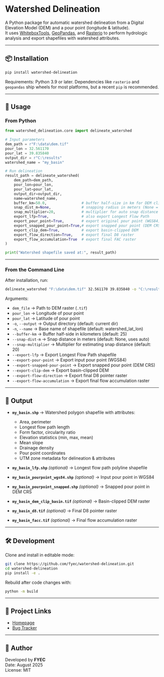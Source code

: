 # Watershed Delineation

A Python package for automatic watershed delineation from a Digital Elevation Model (DEM) and a pour point (longitude & latitude).  
It uses [WhiteboxTools](https://github.com/jblindsay/whitebox-tools), [GeoPandas](https://geopandas.org/), and [Rasterio](https://rasterio.readthedocs.io/) to perform hydrologic analysis and export shapefiles with watershed attributes.

---

## 📦 Installation

```bash
pip install watershed-delineation
```

Requirements: Python 3.9 or later. Dependencies like `rasterio` and `geopandas` ship wheels for most platforms, but a recent `pip` is recommended.

---

## 🚀 Usage

### From Python

```python
from watershed_delineation.core import delineate_watershed

# Input parameters
dem_path = r"F:\data\dem.tif"
pour_lon = 32.561170
pour_lat = 39.835840
output_dir = r"C:\results"
watershed_name = "my_basin"

# Run delineation
result_path = delineate_watershed(
    dem_path=dem_path,
    pour_lon=pour_lon,
    pour_lat=pour_lat,
    output_dir=output_dir,
    name=watershed_name,
    buffer_km=50.0,                # buffer half-size in km for DEM clip box
    snap_dist_m=None,              # snapping radius in meters (None = auto)
    snap_multiplier=20,            # multiplier for auto snap distance (default)
    export_lfp=True,               # also export Longest Flow Path
    export_pour_point=True,        # export original pour point (WGS84)
    export_snapped_pour_point=True,# export snapped pour point (DEM CRS)
    export_clip_dem=True,          # export basin-clipped DEM
    export_flow_direction=True,    # export final D8 raster
    export_flow_accumulation=True  # export final FAC raster
)

print("Watershed shapefile saved at:", result_path)
```

---

### From the Command Line

After installation, run:

```bash
delineate_watershed "F:\data\dem.tif" 32.561170 39.835840 -o "C:\results" -n "my_basin" --buffer-km 50 --snap-dist-m 1500 --export-lfp --export-pour-point --export-snapped-pour-point --export-clip-dem --export-flow-direction --export-flow-accumulation
```

Arguments:

- `dem_file` → Path to DEM raster (`.tif`)
- `pour_lon` → Longitude of pour point
- `pour_lat` → Latitude of pour point
- `-o`, `--output` → Output directory (default: current dir)
- `-n`, `--name` → Base name of shapefile (default: watershed_lat_lon)
- `--buffer-km` → Buffer half-side in kilometers (default: 25)
- `--snap-dist-m` → Snap distance in meters (default: None, uses auto)
- `--snap-multiplier` → Multiplier for estimating snap distance (default: 20)
- `--export-lfp` → Export Longest Flow Path shapefile
- `--export-pour-point` → Export input pour point (WGS84)
- `--export-snapped-pour-point` → Export snapped pour point (DEM CRS)
- `--export-clip-dem` → Export basin-clipped DEM
- `--export-flow-direction` → Export final D8 pointer raster
- `--export-flow-accumulation` → Export final flow accumulation raster

---

## 📂 Output

- **`my_basin.shp`** → Watershed polygon shapefile with attributes:
  - Area, perimeter
  - Longest flow path length
  - Form factor, circularity ratio
  - Elevation statistics (min, max, mean)
  - Mean slope
  - Drainage density
  - Pour point coordinates
  - UTM zone metadata for delineation & attributes

- **`my_basin_lfp.shp`** *(optional)* → Longest flow path polyline shapefile  
- **`my_basin_pourpoint_wgs84.shp`** *(optional)* → Input pour point in WGS84  
- **`my_basin_pourpoint_snapped.shp`** *(optional)* → Snapped pour point in DEM CRS  
- **`my_basin_dem_clip_basin.tif`** *(optional)* → Basin-clipped DEM raster  
- **`my_basin_d8.tif`** *(optional)* → Final D8 pointer raster  
- **`my_basin_facc.tif`** *(optional)* → Final flow accumulation raster  

---

## 🛠 Development

Clone and install in editable mode:

```bash
git clone https://github.com/fyec/watershed-delineation.git
cd watershed-delineation
pip install -e .
```

Rebuild after code changes with:

```bash
python -m build
```

---

## 📌 Project Links

- [Homepage](https://github.com/fyec/watershed-delineation)  
- [Bug Tracker](https://github.com/fyec/watershed-delineation/issues)

---

## 👤 Author

Developed by **FYEC**  
Date: August 2025  
License: MIT
